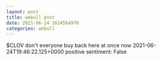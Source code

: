 ```yaml
--- 
layout: post 
title: webull post 
date: 2021-06-24 1624564970 
categories: webull 
--- 
```

$CLOV  don't everyone buy back here at once now	2021-06-24T19:46:22.125+0000
positive sentiment: False
